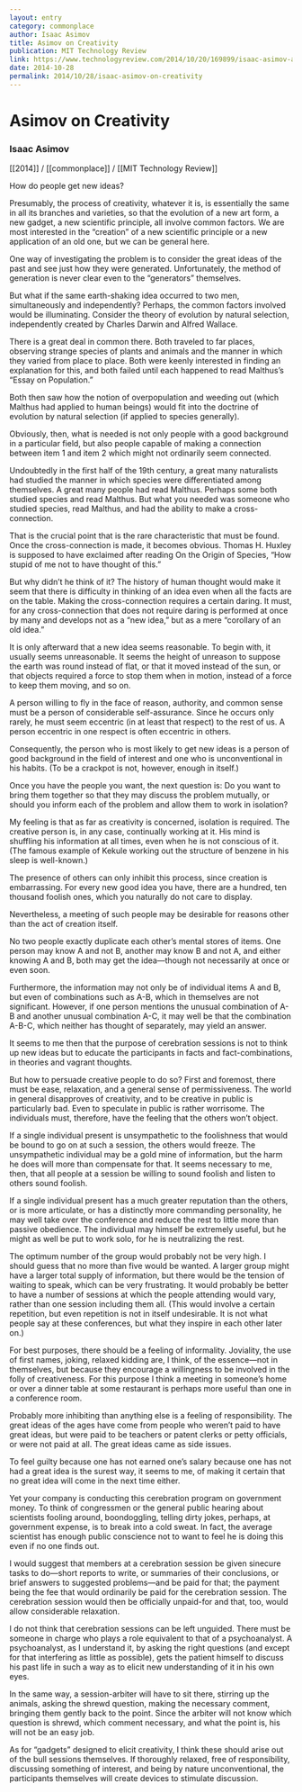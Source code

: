 ```yaml
---
layout: entry
category: commonplace
author: Isaac Asimov
title: Asimov on Creativity
publication: MIT Technology Review
link: https://www.technologyreview.com/2014/10/20/169899/isaac-asimov-asks-how-do-people-get-new-ideas/
date: 2014-10-28
permalink: 2014/10/28/isaac-asimov-on-creativity
---
```


# Asimov on Creativity

### Isaac Asimov

[[2014]] / [[commonplace]] / [[MIT Technology Review]]

How do people get new ideas?

Presumably, the process of creativity, whatever it is, is essentially the same in all its branches and varieties, so that the evolution of a new art form, a new gadget, a new scientific principle, all involve common factors. We are most interested in the “creation” of a new scientific principle or a new application of an old one, but we can be general here.

One way of investigating the problem is to consider the great ideas of the past and see just how they were generated. Unfortunately, the method of generation is never clear even to the “generators” themselves.

But what if the same earth-shaking idea occurred to two men, simultaneously and independently? Perhaps, the common factors involved would be illuminating. Consider the theory of evolution by natural selection, independently created by Charles Darwin and Alfred Wallace.

There is a great deal in common there. Both traveled to far places, observing strange species of plants and animals and the manner in which they varied from place to place. Both were keenly interested in finding an explanation for this, and both failed until each happened to read Malthus’s “Essay on Population.”

Both then saw how the notion of overpopulation and weeding out (which Malthus had applied to human beings) would fit into the doctrine of evolution by natural selection (if applied to species generally).

Obviously, then, what is needed is not only people with a good background in a particular field, but also people capable of making a connection between item 1 and item 2 which might not ordinarily seem connected.

Undoubtedly in the first half of the 19th century, a great many naturalists had studied the manner in which species were differentiated among themselves. A great many people had read Malthus. Perhaps some both studied species and read Malthus. But what you needed was someone who studied species, read Malthus, and had the ability to make a cross-connection.

That is the crucial point that is the rare characteristic that must be found. Once the cross-connection is made, it becomes obvious. Thomas H. Huxley is supposed to have exclaimed after reading On the Origin of Species, “How stupid of me not to have thought of this.”

But why didn’t he think of it? The history of human thought would make it seem that there is difficulty in thinking of an idea even when all the facts are on the table. Making the cross-connection requires a certain daring. It must, for any cross-connection that does not require daring is performed at once by many and develops not as a “new idea,” but as a mere “corollary of an old idea.”

It is only afterward that a new idea seems reasonable. To begin with, it usually seems unreasonable. It seems the height of unreason to suppose the earth was round instead of flat, or that it moved instead of the sun, or that objects required a force to stop them when in motion, instead of a force to keep them moving, and so on.

A person willing to fly in the face of reason, authority, and common sense must be a person of considerable self-assurance. Since he occurs only rarely, he must seem eccentric (in at least that respect) to the rest of us. A person eccentric in one respect is often eccentric in others.

Consequently, the person who is most likely to get new ideas is a person of good background in the field of interest and one who is unconventional in his habits. (To be a crackpot is not, however, enough in itself.)

Once you have the people you want, the next question is: Do you want to bring them together so that they may discuss the problem mutually, or should you inform each of the problem and allow them to work in isolation?

My feeling is that as far as creativity is concerned, isolation is required. The creative person is, in any case, continually working at it. His mind is shuffling his information at all times, even when he is not conscious of it. (The famous example of Kekule working out the structure of benzene in his sleep is well-known.)

The presence of others can only inhibit this process, since creation is embarrassing. For every new good idea you have, there are a hundred, ten thousand foolish ones, which you naturally do not care to display.

Nevertheless, a meeting of such people may be desirable for reasons other than the act of creation itself.

No two people exactly duplicate each other’s mental stores of items. One person may know A and not B, another may know B and not A, and either knowing A and B, both may get the idea—though not necessarily at once or even soon.

Furthermore, the information may not only be of individual items A and B, but even of combinations such as A-B, which in themselves are not significant. However, if one person mentions the unusual combination of A-B and another unusual combination A-C, it may well be that the combination A-B-C, which neither has thought of separately, may yield an answer.

It seems to me then that the purpose of cerebration sessions is not to think up new ideas but to educate the participants in facts and fact-combinations, in theories and vagrant thoughts.

But how to persuade creative people to do so? First and foremost, there must be ease, relaxation, and a general sense of permissiveness. The world in general disapproves of creativity, and to be creative in public is particularly bad. Even to speculate in public is rather worrisome. The individuals must, therefore, have the feeling that the others won’t object.

If a single individual present is unsympathetic to the foolishness that would be bound to go on at such a session, the others would freeze. The unsympathetic individual may be a gold mine of information, but the harm he does will more than compensate for that. It seems necessary to me, then, that all people at a session be willing to sound foolish and listen to others sound foolish.

If a single individual present has a much greater reputation than the others, or is more articulate, or has a distinctly more commanding personality, he may well take over the conference and reduce the rest to little more than passive obedience. The individual may himself be extremely useful, but he might as well be put to work solo, for he is neutralizing the rest.

The optimum number of the group would probably not be very high. I should guess that no more than five would be wanted. A larger group might have a larger total supply of information, but there would be the tension of waiting to speak, which can be very frustrating. It would probably be better to have a number of sessions at which the people attending would vary, rather than one session including them all. (This would involve a certain repetition, but even repetition is not in itself undesirable. It is not what people say at these conferences, but what they inspire in each other later on.)

For best purposes, there should be a feeling of informality. Joviality, the use of first names, joking, relaxed kidding are, I think, of the essence—not in themselves, but because they encourage a willingness to be involved in the folly of creativeness. For this purpose I think a meeting in someone’s home or over a dinner table at some restaurant is perhaps more useful than one in a conference room.

Probably more inhibiting than anything else is a feeling of responsibility. The great ideas of the ages have come from people who weren’t paid to have great ideas, but were paid to be teachers or patent clerks or petty officials, or were not paid at all. The great ideas came as side issues.

To feel guilty because one has not earned one’s salary because one has not had a great idea is the surest way, it seems to me, of making it certain that no great idea will come in the next time either.

Yet your company is conducting this cerebration program on government money. To think of congressmen or the general public hearing about scientists fooling around, boondoggling, telling dirty jokes, perhaps, at government expense, is to break into a cold sweat. In fact, the average scientist has enough public conscience not to want to feel he is doing this even if no one finds out.

I would suggest that members at a cerebration session be given sinecure tasks to do—short reports to write, or summaries of their conclusions, or brief answers to suggested problems—and be paid for that; the payment being the fee that would ordinarily be paid for the cerebration session. The cerebration session would then be officially unpaid-for and that, too, would allow considerable relaxation.

I do not think that cerebration sessions can be left unguided. There must be someone in charge who plays a role equivalent to that of a psychoanalyst. A psychoanalyst, as I understand it, by asking the right questions (and except for that interfering as little as possible), gets the patient himself to discuss his past life in such a way as to elicit new understanding of it in his own eyes.

In the same way, a session-arbiter will have to sit there, stirring up the animals, asking the shrewd question, making the necessary comment, bringing them gently back to the point. Since the arbiter will not know which question is shrewd, which comment necessary, and what the point is, his will not be an easy job.

As for “gadgets” designed to elicit creativity, I think these should arise out of the bull sessions themselves. If thoroughly relaxed, free of responsibility, discussing something of interest, and being by nature unconventional, the participants themselves will create devices to stimulate discussion.
